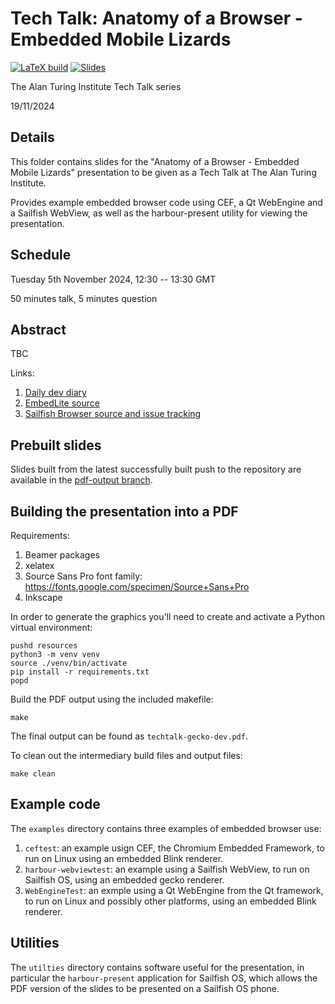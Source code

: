 # Tech Talk: Anatomy of a Browser - Embedded Mobile Lizards

[![LaTeX build](../../actions/workflows/pdflatex.yml/badge.svg)](../../actions/workflows/pdflatex.yml)
[![Slides](https://img.shields.io/badge/PDF-Slides-orange.svg?style=flat)](../gh-action-result/pdf-output/techtalk-gecko-dev.pdf)

The Alan Turing Institute Tech Talk series

19/11/2024

## Details

This folder contains slides for the "Anatomy of a Browser - Embedded Mobile Lizards" presentation to be given as a Tech Talk at The Alan Turing Institute.

Provides example embedded browser code using CEF, a Qt WebEngine and a Sailfish WebView, as well as the harbour-present utility for viewing the presentation.

## Schedule

Tuesday 5th November 2024, 12:30 -- 13:30 GMT

50 minutes talk, 5 minutes question

## Abstract

TBC

Links:
1. [Daily dev diary](https://www.flypig.co.uk/gecko)
2. [EmbedLite source](https://github.com/llewelld/gecko-dev)
3. [Sailfish Browser source and issue tracking](https://github.com/sailfishos/sailfish-browser)

## Prebuilt slides

Slides built from the latest successfully built push to the repository are available in the [pdf-output branch](../gh-action-result/pdf-output/techtalk-gecko-dev.pdf).

## Building the presentation into a PDF

Requirements:

1. Beamer packages
2. xelatex
3. Source Sans Pro font family:
   https://fonts.google.com/specimen/Source+Sans+Pro
4. Inkscape

In order to generate the graphics you'll need to create and activate a Python virtual environment:
```
pushd resources
python3 -m venv venv
source ./venv/bin/activate
pip install -r requirements.txt
popd
```

Build the PDF output using the included makefile:
```
make
```

The final output can be found as `techtalk-gecko-dev.pdf`.

To clean out the intermediary build files and output files:
```
make clean
```

## Example code

The `examples` directory contains three examples of embedded browser use:

1. `ceftest`: an example usign CEF, the Chromium Embedded Framework, to run on Linux using an embedded Blink renderer.
2. `harbour-webviewtest`: an example using a Sailfish WebView, to run on Sailfish OS, using an embedded gecko renderer.
3. `WebEngineTest`: an exmple using a Qt WebEngine from the Qt framework, to run on Linux and possibly other platforms, using an embedded Blink renderer.

## Utilities

The `utilties` directory contains software useful for the presentation, in particular the `harbour-present` application for Sailfish OS, which allows the PDF version of the slides to be presented on a Sailfish OS phone.


